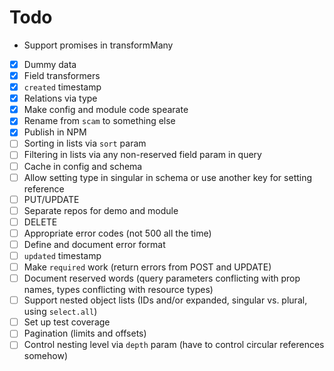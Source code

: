 # Todo

- Support promises in transformMany

- [x] Dummy data
- [x] Field transformers
- [x] `created` timestamp
- [x] Relations via type
- [x] Make config and module code spearate
- [x] Rename from `scam` to something else
- [x] Publish in NPM
- [ ] Sorting in lists via `sort` param
- [ ] Filtering in lists via any non-reserved field param in query
- [ ] Cache in config and schema
- [ ] Allow setting type in singular in schema or use another key for setting reference
- [ ] PUT/UPDATE
- [ ] Separate repos for demo and module
- [ ] DELETE
- [ ] Appropriate error codes (not 500 all the time)
- [ ] Define and document error format
- [ ] `updated` timestamp
- [ ] Make `required` work (return errors from POST and UPDATE)
- [ ] Document reserved words (query parameters conflicting with prop names, types conflicting with resource types)
- [ ] Support nested object lists (IDs and/or expanded, singular vs. plural, using `select.all`)
- [ ] Set up test coverage
- [ ] Pagination (limits and offsets)
- [ ] Control nesting level via `depth` param (have to control circular references somehow)

